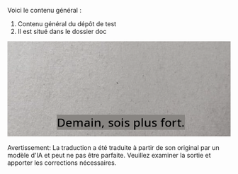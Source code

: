 Voici le contenu général :
1. Contenu général du dépôt de test
2. Il est situé dans le dossier doc
   
![korean](/docs/translated_images/korean.e3ddbb43b5c695f172d9a0427fc21760a0cbb2d3c78b0cc695ab3fc9dcd046ad.fr.png)


Avertissement: La traduction a été traduite à partir de son original par un modèle d'IA et peut ne pas être parfaite. Veuillez examiner la sortie et apporter les corrections nécessaires.
